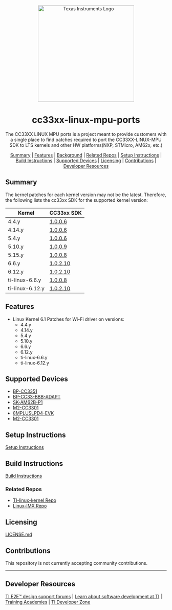 <div align="center">

<picture>
  <source media="(prefers-color-scheme: dark)" srcset="https://www.ti.com/content/dam/ticom/images/identities/ti-brand/ti-logo-hz-1c-white.svg" width="300">
  <img alt="Texas Instruments Logo" src="https://www.ti.com/content/dam/ticom/images/identities/ti-brand/ti-hz-2c-pos-rgb.svg" width="300">
</picture>

# cc33xx-linux-mpu-ports

The CC33XX LINUX MPU ports is a project meant to provide customers with a single place to find patches required to port the CC33XX-LINUX-MPU SDK to LTS kernels and other HW platforms(NXP, STMicro, AM62x, etc.) 

[Summary](#summary) | [Features](#features) | [Background](#background) | [Related Repos](#related-repos) | [Setup Instructions](#setup-instructions) | [Build Instructions](#build-instructions) | [Supported Devices](#supported-devices) | [Licensing](#licensing) | [Contributions](#contributions) | [Developer Resources](developer-resources)
</div>

## Summary

The kernel patches for each kernel version may not be the latest.
Therefore, the following lists the cc33xx SDK for the supported kernel
version:

| Kernel | CC33xx SDK |
| ------------- | ------------- |
| 4.4.y | [1.0.0.6](https://www.ti.com/tool/download/CC33XX-LINUX-MPU/1.0.0.6) |
| 4.14.y | [1.0.0.6](https://www.ti.com/tool/download/CC33XX-LINUX-MPU/1.0.0.6) |
| 5.4.y | [1.0.0.6](https://www.ti.com/tool/download/CC33XX-LINUX-MPU/1.0.0.6) |
| 5.10.y | [1.0.0.9](https://www.ti.com/tool/download/CC33XX-LINUX-MPU/1.0.0.9) |
| 5.15.y | [1.0.0.8](https://www.ti.com/tool/download/CC33XX-LINUX-MPU/1.0.0.8) |
| 6.6.y | [1.0.2.10](https://www.ti.com/tool/download/CC33XX-LINUX-MPU/1.0.2.10) |
| 6.12.y | [1.0.2.10](https://www.ti.com/tool/download/CC33XX-LINUX-MPU/1.0.2.10) |
| ti-linux-6.6.y | [1.0.0.8](https://www.ti.com/tool/download/CC33XX-LINUX-MPU/1.0.0.8) |
| ti-linux-6.12.y | [1.0.2.10](https://www.ti.com/tool/download/CC33XX-LINUX-MPU/1.0.2.10) |

## Features

- Linux Kernel 6.1 Patches for Wi-Fi driver on versions:
  - 4.4.y
  - 4.14.y
  - 5.4.y
  - 5.10.y
  - 6.6.y
  - 6.12.y
  - ti-linux-6.6.y
  - ti-linux-6.12.y

## Supported Devices

- [BP-CC3351](https://www.ti.com/tool/BP-CC3351)
- [BP-CC33-BBB-ADAPT](https://www.ti.com/tool/BP-CC33-BBB-ADAPT)
- [SK-AM62B-P1](https://www.ti.com/tool/SK-AM62B-P1)
- [M2-CC3301](https://www.ti.com/tool/M2-CC3301)
- [8MPLUSLPD4-EVK](https://www.nxp.com/design/development-boards/i-mx-evaluation-and-development-boards/evaluation-kit-for-the-i-mx-8m-plus-applications-processor:8MPLUSLPD4-EVK)
- [M2-CC3301](https://www.ti.com/tool/M2-CC3301)

## Setup Instructions

[Setup Instructions](https://dev.ti.com/tirex/explore/content/CC33XX_LINUX_MPU_1_00_00_05__all/docs/linux/html/linux/getting-started/getting-started-linux.html#)


## Build Instructions

[Build Instructions](https://dev.ti.com/tirex/explore/content/CC33XX_LINUX_MPU_1_00_00_05__all/docs/linux/html/linux/migration-guide.html#)


### Related Repos

  - [TI-linux-kernel Repo](https://git.ti.com/cgit/ti-linux-kernel/ti-linux-kernel/)
  - [Linux-IMX Repo](https://github.com/nxp-imx/linux-imx.git)


## Licensing

[LICENSE.md](./manifest.html)


## Contributions

This repository is not currently accepting community contributions.

---
## Developer Resources
[TI E2E™ design support forums](https://e2e.ti.com) | [Learn about software development at TI](https://www.ti.com/design-development/software-development.html) | [Training Academies](https://www.ti.com/design-development/ti-developer-zone.html#ti-developer-zone-tab-1) | [TI Developer Zone](https://dev.ti.com/)
